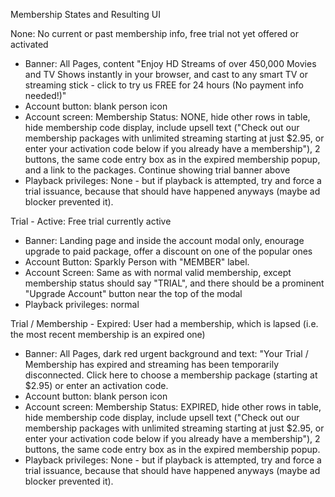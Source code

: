 Membership States and Resulting UI

None: No current or past membership info, free trial not yet offered or activated
- Banner: All Pages, content "Enjoy HD Streams of over 450,000 Movies and TV Shows instantly in your browser, and cast to any smart TV or streaming stick - click to try us FREE for 24 hours (No payment info needed!)"
- Account button: blank person icon
- Account screen: Membership Status: NONE, hide other rows in table, hide membership code display, include upsell text ("Check out our membership packages with unlimited streaming starting at just $2.95, or enter your activation code below if you already have a membership"), 2 buttons, the same code entry box as in the expired membership popup, and a link to the packages. Continue showing trial banner above
- Playback privileges: None - but if playback is attempted, try and force a trial issuance, because that should have happened anyways (maybe ad blocker prevented it). 



Trial - Active: Free trial currently active
- Banner: Landing page and inside the account modal only, enourage upgrade to paid package, offer a discount on one of the popular ones 
- Account Button: Sparkly Person with "MEMBER" label. 
- Account Screen: Same as with normal valid membership, except membership status should say "TRIAL", and there should be a prominent "Upgrade Account" button near the top of the modal
- Playback privileges: normal 

Trial / Membership - Expired: User had a membership, which is lapsed (i.e. the most recent membership is an expired one)

- Banner: All Pages, dark red urgent background and text: "Your Trial / Membership has expired and streaming has been temporarily disconnected. Click here to choose a membership package (starting at $2.95) or enter an activation code.
- Account button: blank person icon
- Account screen: Membership Status: EXPIRED, hide other rows in table, hide membership code display, include upsell text ("Check out our membership packages with unlimited streaming starting at just $2.95, or enter your activation code below if you already have a membership"), 2 buttons, the same code entry box as in the expired membership popup.
- Playback privileges: None - but if playback is attempted, try and force a trial issuance, because that should have happened anyways (maybe ad blocker prevented it). 
